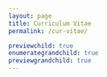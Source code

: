 ```yaml
---
layout: page
title: Curriculum Vitae
permalink: /cur-vitae/

previewchild: true
enumerategrandchild: true
previewgrandchild: true
---
```

